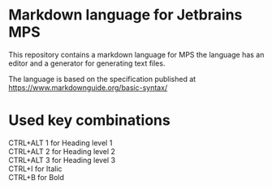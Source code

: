 # Markdown language for Jetbrains MPS  

This repository contains a markdown language for MPS the language has an editor and
a generator for generating text files.

The language is based on the specification published at https://www.markdownguide.org/basic-syntax/ <br>

# Used key combinations
CTRL+ALT 1 for Heading level 1 <br>
CTRL+ALT 2 for Heading level 2 <br>
CTRL+ALT 3 for Heading level 3 <br>
CTRL+I for Italic <br>
CTRL+B for Bold <br>